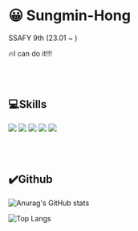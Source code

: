  

# :grinning: Sungmin-Hong

SSAFY 9th (23.01 ~ )

:fire:I can do it!!! 

<br>
<br>


## :computer:Skills

<img src="https://img.shields.io/badge/JAVA-007396?style=for-the-badge&logo=java&logoColor=white"> <img src="https://img.shields.io/badge/javascript-F7DF1E?style=for-the-badge&logo=javascript&logoColor=black">
<img src="https://img.shields.io/badge/spring-6DB33F?style=for-the-badge&logo=spring&logoColor=white">
<img src="https://img.shields.io/badge/vue.js-4FC08D?style=for-the-badge&logo=vue.js&logoColor=white">
<img src="https://img.shields.io/badge/MySQL-4479A1?style=for-the-badge&logo=MySQL&logoColor=white">

<br>
<br>



## :heavy_check_mark:Github
![Anurag's GitHub stats](https://github-readme-stats.vercel.app/api?username=HHongmoris&show_icons=true&theme=flag-india)

![Top Langs](https://github-readme-stats.vercel.app/api/top-langs/?username=HHongmoris&layout=compact)
